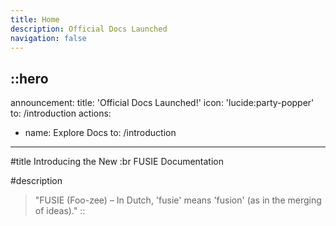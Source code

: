 ```yaml
---
title: Home
description: Official Docs Launched
navigation: false
---
```


::hero
---
announcement:
  title: 'Official Docs Launched!'
  icon: 'lucide:party-popper'
  to: /introduction
actions:
  - name: Explore Docs
    to: /introduction
---

#title
Introducing the New :br FUSIE Documentation

#description
> "FUSIE (Foo-zee) – In Dutch, 'fusie' means 'fusion' (as in the merging of ideas)."
::

